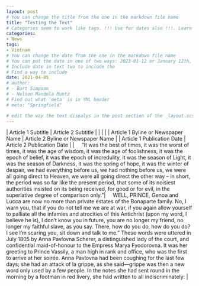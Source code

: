 ```yaml
---
layout: post
# You can change the title from the one in the markdown file name
title: "Testing the Text"
# Categories seem to work like tags. !!! Use for dates also !!!. Learn more about them in YML headers
categories: 
- News
tags: 
- Vietnam
# You can change the date from the one in the markdown file name
# You can put the date in one of two ways: 2023-01-12 or January 12th, 2023
# Include date in text two to include the 
# Find a way to include
date: 2021-04-05
# author:
# - Bart Simpson
# - Nelson Mandela Muntz
# Find out what 'meta' is in YML header
# meta: "Springfield"

# edit the way the text dispalys in the post section of the _layout.scss file
---
```

| Article 1 Subtitle                          | Article 2 Subtitle                         |
|                                             |                                    |
| Article 1 Byline or Newspaper Name          | Article 2 Byline or Newspaper Name         |
| Article 1 Publication Date                  | Article 2 Publication Date                 |
| &nbsp;&nbsp;&nbsp;&nbsp;“It was the best of times, it was the worst of times, it was the age of wisdom, it was the age of foolishness, it was the epoch of belief, it was the epoch of incredulity, it was the season of Light, it was the season of Darkness, it was the spring of hope, it was the winter of despair, we had everything before us, we had nothing before us, we were all going direct to Heaven, we were all going direct the other way – in short, the period was so far like the present period, that some of its noisiest authorities insisted on its being received, for good or for evil, in the superlative degree of comparison only.”| &nbsp;&nbsp;&nbsp;&nbsp;WELL, PRINCE, Genoa and Lucca are now no more than private estates of the Bonaparte family. No, I warn you, that if you do not tell me we are at war, if you again allow yourself to palliate all the infamies and atrocities of this Antichrist (upon my word, I believe he is), I don’t know you in future, you are no longer my friend, no longer my faithful slave, as you say. There, how do you do, how do you do? I see I’m scaring you, sit down and talk to me.” These words were uttered in July 1805 by Anna Pavlovna Scherer, a distinguished lady of the court, and confidential maid-of-honour to the Empress Marya Fyodorovna. It was her greeting to Prince Vassily, a man high in rank and office, who was the first to arrive at her soirée. Anna Pavlovna had been coughing for the last few days; she had an attack of la grippe, as she said—grippe was then a new word only used by a few people. In the notes she had sent round in the morning by a footman in red livery, she had written to all indiscriminately: |